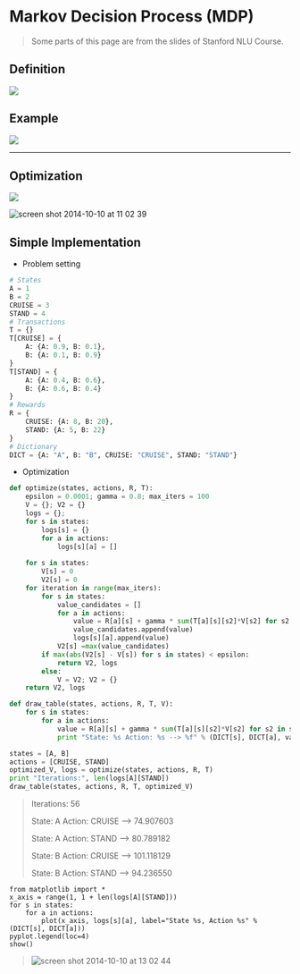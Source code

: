 Markov Decision Process (MDP)
===

> Some parts of this page are from the slides of Stanford NLU Course.

Definition
---
![](https://cloud.githubusercontent.com/assets/1029280/4573167/530c9348-4f8f-11e4-9b7a-003ab91985fb.png)

Example
---

![](https://cloud.githubusercontent.com/assets/1029280/4573183/950d2050-4f8f-11e4-8e47-a195d1459d5a.png)

------

Optimization
---

![](https://cloud.githubusercontent.com/assets/1029280/4573220/120bd506-4f90-11e4-9f27-b9f00b6fc3dd.png)

![screen shot 2014-10-10 at 11 02 39](https://cloud.githubusercontent.com/assets/1029280/4586936/802b3f18-5021-11e4-8c38-07028a25eb71.png)


Simple Implementation
---

- Problem setting
```python
# States
A = 1
B = 2
CRUISE = 3
STAND = 4
# Transactions
T = {}
T[CRUISE] = {
    A: {A: 0.9, B: 0.1}, 
    B: {A: 0.1, B: 0.9}
}
T[STAND] = {
    A: {A: 0.4, B: 0.6}, 
    B: {A: 0.6, B: 0.4}
}
# Rewards
R = {
    CRUISE: {A: 8, B: 20}, 
    STAND: {A: 5, B: 22}
}
# Dictionary
DICT = {A: "A", B: "B", CRUISE: "CRUISE", STAND: "STAND"}
```

- Optimization
```python
def optimize(states, actions, R, T):
    epsilon = 0.0001; gamma = 0.8; max_iters = 100
    V = {}; V2 = {}
    logs = {};
    for s in states:
        logs[s] = {}
        for a in actions:
            logs[s][a] = []
        
    for s in states:
        V[s] = 0
        V2[s] = 0
    for iteration in range(max_iters):
        for s in states:
            value_candidates = []
            for a in actions:
                value = R[a][s] + gamma * sum(T[a][s][s2]*V[s2] for s2 in states)
                value_candidates.append(value)
                logs[s][a].append(value)
            V2[s] =max(value_candidates)
        if max(abs(V2[s] - V[s]) for s in states) < epsilon:
            return V2, logs
        else:
            V = V2; V2 = {}
    return V2, logs

def draw_table(states, actions, R, T, V):
    for s in states:
        for a in actions:
            value = R[a][s] + gamma * sum(T[a][s][s2]*V[s2] for s2 in states)
            print "State: %s Action: %s --> %f" % (DICT[s], DICT[a], value)

states = [A, B]
actions = [CRUISE, STAND]
optimized_V, logs = optimize(states, actions, R, T)
print "Iterations:", len(logs[A][STAND])
draw_table(states, actions, R, T, optimized_V)
```

> Iterations: 56
> 
> State: A Action: CRUISE --> 74.907603
> 
> State: A Action: STAND --> 80.789182
> 
> State: B Action: CRUISE --> 101.118129
> 
> State: B Action: STAND --> 94.236550

```
from matplotlib import *
x_axis = range(1, 1 + len(logs[A][STAND]))
for s in states:
    for a in actions:
        plot(x_axis, logs[s][a], label="State %s, Action %s" % (DICT[s], DICT[a]))
pyplot.legend(loc=4)
show()
```

> ![screen shot 2014-10-10 at 13 02 44](https://cloud.githubusercontent.com/assets/1029280/4587759/4fe661dc-5032-11e4-8e88-e0dc5476ef9c.png)